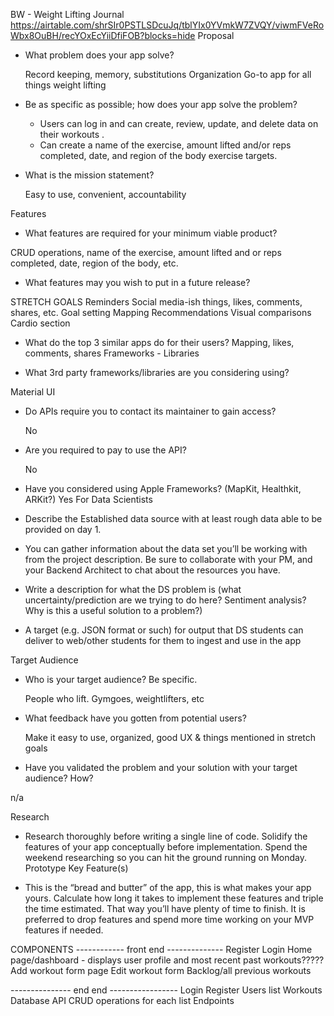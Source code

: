 BW - Weight Lifting Journal
https://airtable.com/shrSIr0PSTLSDcuJq/tblYIx0YVmkW7ZVQY/viwmFVeRoWbx8OuBH/recYOxEcYiiDfiFOB?blocks=hide
Proposal

- What problem does your app solve?

	Record keeping, memory, substitutions
	Organization
	Go-to app for all things weight lifting

- Be as specific as possible; how does your app solve the problem?

	- Users can log in and can create, review, update, and delete data on their workouts . 
    - Can create a name of the exercise, amount lifted and/or reps completed, date, and region of the body exercise targets.

- What is the mission statement?

	Easy to use, convenient, accountability
    
Features

- What features are required for your minimum viable product?
	
CRUD operations, name of the exercise, amount lifted and or reps completed, date, region of the body, etc.

- What features may you wish to put in a future release?

STRETCH GOALS
Reminders
Social media-ish things, likes, comments, shares, etc.
Goal setting
Mapping
Recommendations
Visual comparisons
Cardio section

- What do the top 3 similar apps do for their users?
	Mapping, likes, comments, shares
Frameworks - Libraries

- What 3rd party frameworks/libraries are you considering using?

Material UI

- Do APIs require you to contact its maintainer to gain access?

	No

- Are you required to pay to use the API?

	No

- Have you considered using Apple Frameworks? (MapKit, Healthkit, ARKit?)
	Yes
For Data Scientists


- Describe the Established data source with at least rough data able to be provided on day 1. 
- You can gather information about the data set you’ll be working with from the project description. Be sure to collaborate with your PM, and your Backend Architect to chat about the resources you have.
- Write a description for what the DS problem is (what uncertainty/prediction are we trying to do here? Sentiment analysis? Why is this a useful solution to a problem?)
- A target (e.g. JSON format or such) for output that DS students can deliver to web/other students for them to ingest and use in the app

Target Audience

- Who is your target audience? Be specific.

	People who lift. Gymgoes, weightlifters, etc

- What feedback have you gotten from potential users?

	Make it easy to use, organized, good UX & things mentioned in stretch goals

- Have you validated the problem and your solution with your target audience? How?

n/a

Research

- Research thoroughly before writing a single line of code. Solidify the features of your app conceptually before implementation. Spend the weekend researching so you can hit the ground running on Monday.
Prototype Key Feature(s)

- This is the “bread and butter” of the app, this is what makes your app yours. Calculate how long it takes to implement these features and triple the time estimated. That way you’ll have plenty of time to finish. It is preferred to drop features and spend more time working on your MVP features if needed.

COMPONENTS
------------ front end --------------
Register
Login
Home page/dashboard - displays user profile and most recent past workouts?????
Add workout form page
Edit workout form
Backlog/all previous workouts

--------------- end end -----------------
Login
Register
Users list
Workouts
Database
API
CRUD operations for each list
Endpoints
